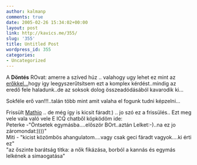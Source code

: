 ```yaml
---
author: kalmanp
comments: true
date: 2005-02-26 15:34:02+00:00
layout: post
link: http://kavics.me/355/
slug: '355'
title: Untitled Post
wordpress_id: 355
categories:
- Uncategorized
---
```


A **Döntés** ROvat: amerre a szíved húz .. valahogy ugy lehet ez mint az [erőkkel...](http://www.sulinet.hu/tovabbtan/felveteli/2001/9het/fizika/megold9.html)hogy igy leegyszerűtsítsem ezt a komplex kérdést..mindig az eredő fele haladunk..de az soksok dolog összeadódásából kavarodik ki...




Sokféle erő van!!!..talán több mint amit valaha el fogunk tudni képzelni...




Frissült [Mathio](http://csalamate-nemmate.freeblog.hu/) .. de még így is kicsit fáradt:) .. jo szó ez a frissülés.. Ezt meg vele vala való vele E ICQ chatből köpködöm ide:  
Peterke -"Öntsetek egymásba....először BOrt..aztán Lelket:-)..na ez jo záromondat:))))"  
Miti - "kicist közömbös ahangulatom....vagy csak geci fáradt vagyok....ki érti ez"  
"az őszinte barátság titka: a nők fikázása, borból a kannás és egymás lelkének a simaogatása"
